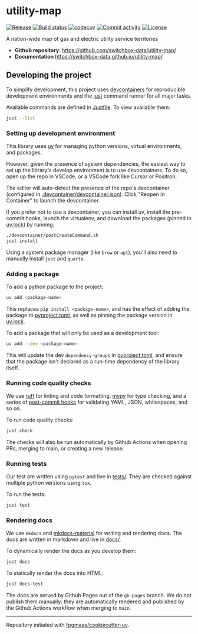 # utility-map

[![Release](https://img.shields.io/github/v/release/switchbox-data/utility-map)](https://img.shields.io/github/v/release/switchbox-data/utility-map)
[![Build status](https://img.shields.io/github/actions/workflow/status/switchbox-data/utility-map/main.yml?branch=main)](https://github.com/switchbox-data/utility-map/actions/workflows/main.yml?query=branch%3Amain)
[![codecov](https://codecov.io/gh/switchbox-data/utility-map/branch/main/graph/badge.svg)](https://codecov.io/gh/switchbox-data/utility-map)
[![Commit activity](https://img.shields.io/github/commit-activity/m/switchbox-data/utility-map)](https://img.shields.io/github/commit-activity/m/switchbox-data/utility-map)
[![License](https://img.shields.io/github/license/switchbox-data/utility-map)](https://img.shields.io/github/license/switchbox-data/utility-map)

A nation-wide map of gas and electric utility service territories

- **Github repository**: <https://github.com/switchbox-data/utility-map/>
- **Documentation** <https://switchbox-data.github.io/utility-map/>

## Developing the project

To simplify development, this project uses [devcontainers](https://containers.dev/) for reproducible development environments and the [just](https://github.com/casey/just) command runner for all major tasks.

Available commands are defined in [Justfile](Justile). To view available them:

```bash
just --list
```

### Setting up development environment

This library uses [uv](https://docs.astral.sh/uv/) for managing python versions, virtual environments, and packages.

However, given the presence of system dependencies, the easiest way to set up the library's develop environment is to use devcontainers. To do so, open up the repo in VSCode, or a VSCode fork like Cursor or Positron.

The editor will auto-detect the presence of the repo's devcontainer (configured in [.devcontainer/devcontainer.json](.devcontainer/devcontainer.json)). Click "Reopen in Container" to launch the devcontainer.

If you prefer not to use a devcontainer, you can install uv, install the pre-commit hooks, launch the virtualenv, and download the packages (pinned in [uv.lock](uv.lock)) by running:

```bash
./devcontainer/postCreateCommand.sh
just install
```

Using a system package manager (like `brew` or `apt`), you'll also need to manually install `just` and `quarto`.

### Adding a package
To add a python package to the project:

```bash
uv add <package-name>
```

This replaces `pip install <package-name>`, and has the effect of adding the package to [pyproject.toml](pyproject.toml), as well as pinning the package version in [uv.lock](uv.lock).

To add a package that will only be used as a development tool:

```bash
uv add --dev <package-name>
```

This will update the dev `dependency-groups` in [pyproject.toml](pyproject.toml), and ensure that the package isn't declared as a run-time dependency of the library itself.

### Running code quality checks

We use [ruff](https://github.com/astral-sh/ruff) for linting and code formatting, [mypy](https://mypy.readthedocs.io/en/stable/running_mypy.html) for type checking, and a series of [post-commit hooks](pre-commit-config.yaml) for validating YAML, JSON, whitespaces, and so on.

To run code quality checks:

```bash
just check
```

The checks will also be run automatically by Github Actions when opening PRs, merging to main, or creating a new release.

### Running tests

Our test are written using `pytest` and live in [tests/](tests/). They are checked against multiple python versions using `tox`.

To run the tests:

```bash
just test
```

### Rendering docs

We use `mkdocs` and [mkdocs-material](https://squidfunk.github.io/mkdocs-material/) for writing and rendering docs. The docs are written in markdown and live in [docs/](docs/).

To dynamically render the docs as you develop them:

```bash
just docs
```

To statically render the docs into HTML:

```bash
just docs-test
```

The docs are served by Github Pages out of the `gh-pages` branch. We do not publish them manually: they are automatically rendered and published by the Github Actions workflow when merging to `main`.

---

Repository initiated with [fpgmaas/cookiecutter-uv](https://github.com/fpgmaas/cookiecutter-uv).
